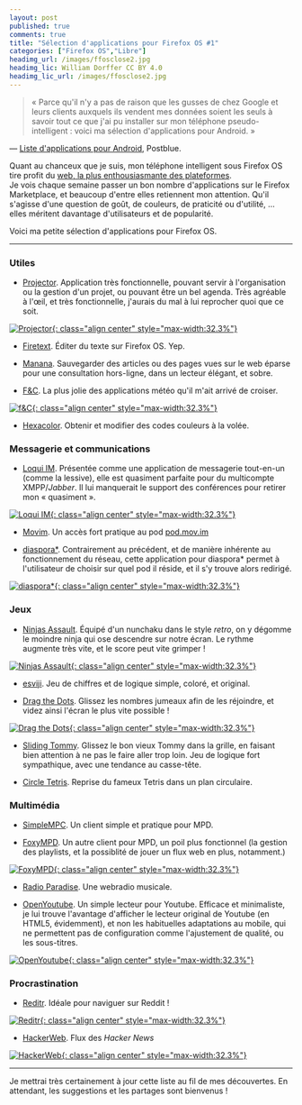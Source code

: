 ```yaml
---
layout: post
published: true
comments: true
title: "Sélection d'applications pour Firefox OS #1"
categories: ["Firefox OS","Libre"]
headimg_url: /images/ffosclose2.jpg
headimg_lic: William Dorffer CC BY 4.0
headimg_lic_url: /images/ffosclose2.jpg
---
```

> « Parce qu'il n'y a pas de raison que les gusses de chez Google et leurs clients auxquels ils vendent mes données soient les seuls à savoir tout ce que j'ai pu installer sur mon téléphone pseudo-intelligent : voici ma sélection d'applications pour Android. »

— [Liste d'applications pour Android](http://postblue.info/liste-applications-android/), Postblue.

Quant au chanceux que je suis, mon téléphone intelligent sous Firefox OS tire profit du [web, la plus enthousiasmante des plateformes](http://schoewilliam.fr/2014/05/03/apr%C3%A8s-quelques-open-web-apps-bilan-d-exp%C3%A9rience-.html).  
Je vois chaque semaine passer un bon nombre d'applications sur le Firefox Marketplace, et beaucoup d'entre elles retiennent mon attention. Qu'il s'agisse d'une question de goût, de couleurs, de praticité ou d'utilité, … elles méritent davantage d'utilisateurs et de popularité.

Voici ma petite sélection d'applications pour Firefox OS.

---

### Utiles

* [Projector](https://marketplace.firefox.com/app/projector). Application très fonctionnelle, pouvant servir à l'organisation ou la gestion d'un projet, ou pouvant être un bel agenda. Très agréable à l'œil, et très fonctionnelle, j'aurais du mal à lui reprocher quoi que ce soit.

 [![Projector](/images/openwebapps/projector.png){: class="align center" style="max-width:32.3%"}](/images/openwebapps/projector.png)

* [Firetext](https://marketplace.firefox.com/app/firetext). Éditer du texte sur Firefox OS. Yep.

* [Manana](https://marketplace.firefox.com/app/manana). Sauvegarder des articles ou des pages vues sur le web éparse pour une consultation hors-ligne, dans un lecteur élégant, et sobre.

* [F&C](https://marketplace.firefox.com/app/fc). La plus jolie des applications météo qu'il m'ait arrivé de croiser.

 [![f&C](/images/openwebapps/fc.png){: class="align center" style="max-width:32.3%"}](/images/openwebapps/fc.png)

* [Hexacolor](https://marketplace.firefox.com/app/hexacolor). Obtenir et modifier des codes couleurs à la volée.

### Messagerie et communications

* [Loqui IM](https://marketplace.firefox.com/app/loqui). Présentée comme une application de messagerie tout-en-un (comme la lessive), elle est quasiment parfaite pour du multicompte XMPP/*Jabber*. Il lui 
manquerait le support des conférences pour retirer mon « quasiment ».

[![Loqui IM](/images/openwebapps/loqui.png){: class="align center" style="max-width:32.3%"}](/images/openwebapps/loqui.png)

* [Movim](https://marketplace.firefox.com/app/movim). Un accès fort pratique au pod [pod.mov.im](https://pod.movim.eu/)

* [diaspora\*](https://marketplace.firefox.com/app/diaspora). Contrairement au précédent, et de manière inhérente au fonctionnement du réseau, cette application pour diaspora\* permet à l'utilisateur de choisir sur quel pod il réside, et il s'y trouve alors redirigé.

[![diaspora\*](/images/openwebapps/diaspora.png){: class="align center" style="max-width:32.3%"}](/images/openwebapps/diaspora.png)


### Jeux

* [Ninjas Assault](https://marketplace.firefox.com/app/ninjas-assault/). Équipé d'un nunchaku dans le style *retro*, on y dégomme le moindre ninja qui ose descendre sur notre écran. Le rythme augmente très vite, et le score peut vite grimper !

[![Ninjas Assault](/images/openwebapps/ninjasassault.png){: class="align center" style="max-width:32.3%"}](/images/openwebapps/ninjasassault.png)

* [esviji](https://marketplace.firefox.com/app/esviji). Jeu de chiffres et de logique simple, coloré, et original.

* [Drag the Dots](https://marketplace.firefox.com/app/drag-the-dots). Glissez les nombres jumeaux afin de les réjoindre, et videz ainsi l'écran le plus vite possible !

[![Drag the Dots](/images/openwebapps/dragthedots.png){: class="align center" style="max-width:32.3%"}](/images/openwebapps/dragthedots.png)

* [Sliding Tommy](https://marketplace.firefox.com/app/sliding-tommy). Glissez le bon vieux Tommy dans la grille, en faisant bien attention à ne pas le faire aller trop loin. Jeu de logique fort sympathique, avec une tendance au casse-tête.

* [Circle Tetris](https://marketplace.firefox.com/app/circle-tetris). Reprise du fameux Tetris dans un plan circulaire.

### Multimédia

* [SimpleMPC](https://marketplace.firefox.com/app/simplempc). Un client simple et pratique pour MPD.

* [FoxyMPD](https://marketplace.firefox.com/app/foxympd). Un autre client pour MPD, un poil plus fonctionnel (la gestion des playlists, et la possiblité de jouer un flux web en plus, notamment.)

[![FoxyMPD](/images/openwebapps/foxympd.png){: class="align center" style="max-width:32.3%"}](/images/openwebapps/foxympd.png)

* [Radio Paradise](https://marketplace.firefox.com/app/radio-paradise/). Une webradio musicale.

* [OpenYoutube](https://marketplace.firefox.com/app/openyoutube). Un simple lecteur pour Youtube. Efficace et minimaliste, je lui trouve l'avantage d'afficher le lecteur original de Youtube (en HTML5, évidemment), et non les habituelles adaptations au mobile, qui ne permettent pas de configuration comme l'ajustement de qualité, ou les sous-titres.

[![OpenYoutube](/images/openwebapps/openyoutube.png){: class="align center" style="max-width:32.3%"}](/images/openwebapps/openyoutube.png)

### Procrastination

* [Reditr](https://marketplace.firefox.com/app/reditr). Idéale pour naviguer sur Reddit !

[![Reditr](/images/openwebapps/reditr.png){: class="align center" style="max-width:32.3%"}](/images/openwebapps/reditr.png)

* [HackerWeb](https://marketplace.firefox.com/app/hackerweb). Flux des *Hacker News*

[![HackerWeb](/images/openwebapps/hackerweb.png){: class="align center" style="max-width:32.3%"}](/images/openwebapps/hackerweb.png)

---

Je mettrai très certainement à jour cette liste au fil de mes découvertes. En attendant, les suggestions et les partages sont bienvenus !